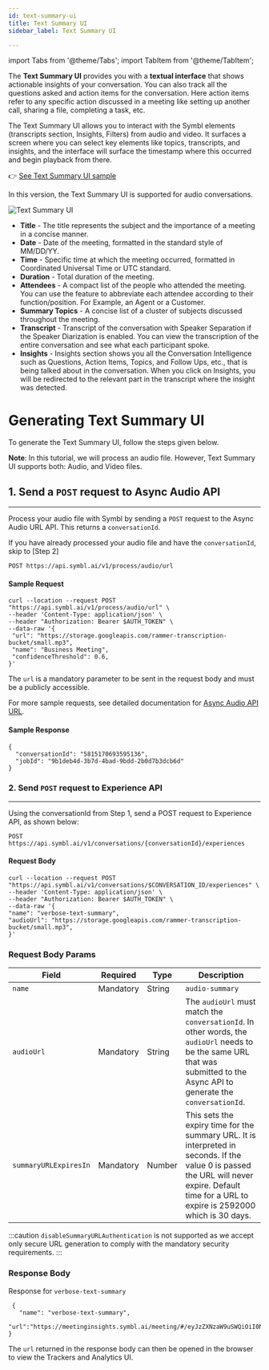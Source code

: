 ```yaml
---
id: text-summary-ui
title: Text Summary UI
sidebar_label: Text Summary UI

---
```


import Tabs from '@theme/Tabs';
import TabItem from '@theme/TabItem';


The **Text Summary UI** provides you with a **textual interface** that shows actionable insights of your conversation. You can also track all the questions asked and action items for the conversation. Here action items refer to any specific action discussed in a meeting like setting up another call, sharing a file, completing a task, etc. 

The Text Summary UI allows you to interact with the Symbl elements (transcripts section, Insights, Filters) from audio and video. It surfaces a screen where you can select key elements like topics, transcripts, and insights, and the interface will surface the timestamp where this occurred and begin playback from there.

👉 [See Text Summary UI sample](https://oob-prod.symbl.ai/meeting/?__hstc=142565997.f13e6f687289922af636bba5b8ac2aab.1598766952817.1606472347899.1606474504198.210&__hssc=142565997.1.1606474504198&__hsfp=1690225618&_ga=2.43028069.1767386795.1632916447-941182599.1627371222#/eyJ1c2VySWQiOiJzdXJiaGlyYXRob3JlQHJhbW1lci5haSIsIm5hbWUiOiJTdXJiaGkiLCJzZXNzaW9uSWQiOiI2MzA0NTA2NTcyNzAxNjk2In0)

In this version, the Text Summary UI is supported for audio conversations.

![Text Summary UI](/img/textsummaryui.png)

- **Title** - The title represents the subject and the importance of a meeting in a concise manner.
- **Date** - Date of the meeting, formatted in the standard style of MM/DD/YY.
- **Time** - Specific time at which the meeting occurred, formatted in Coordinated Universal Time or UTC standard.
- **Duration** - Total duration of the meeting.
- **Attendees** - A compact list of the people who attended the meeting. You can use the feature to abbreviate each attendee according to their function/position. For Example, an Agent or a Customer.
- **Summary Topics** - A concise list of a cluster of subjects discussed throughout the meeting.
- **Transcript** - Transcript of the conversation with Speaker Separation if the Speaker Diarization is enabled. You can view the transcription of the entire conversation and see what each participant spoke. 
- **Insights** - Insights section shows you all the Conversation Intelligence such as Questions, Action Items, Topics, and Follow Ups, etc., that is being talked about in the conversation. When you click on Insights, you will be redirected to the relevant part in the transcript where the insight was detected.

# Generating Text Summary UI

To generate the Text Summary UI, follow the steps given below. 

**Note**: In this tutorial, we will process an audio file. 
However, Text Summary UI supports both: Audio, and Video files. 

## 1. **Send a `POST` request to Async Audio API**
---

Process your audio file with Symbl by sending a `POST` request to the Async Audio URL API. This returns a `conversationId`.

If you have already processed your audio file and have the `conversationId`, skip to [Step 2]

```shell
POST https://api.symbl.ai/v1/process/audio/url
```
#### Sample Request

```shell
curl --location --request POST "https://api.symbl.ai/v1/process/audio/url" \
--header 'Content-Type: application/json' \
--header "Authorization: Bearer $AUTH_TOKEN" \
--data-raw '{
 "url": "https://storage.googleapis.com/rammer-transcription-bucket/small.mp3",
 "name": "Business Meeting",
 "confidenceThreshold": 0.6,
}'
```
The `url` is a mandatory parameter to be sent in the request body and must be a publicly accessible.

For more sample requests, see detailed documentation for [Async Audio API URL](/docs/async-api/overview/audio/post-audio-url). 

#### Sample Response
```shell
{
  "conversationId": "5815170693595136",
  "jobId": "9b1deb4d-3b7d-4bad-9bdd-2b0d7b3dcb6d"
}
```

### 2. Send `POST` request to Experience API
---

Using the conversationId from Step 1, send a POST request to Experience API, as shown below:

```shell
POST https://api.symbl.ai/v1/conversations/{conversationId}/experiences
```

#### Request Body

 ```shell
curl --location --request POST "https://api.symbl.ai/v1/conversations/$CONVERSATION_ID/experiences" \
--header 'Content-Type: application/json' \
--header "Authorization: Bearer $AUTH_TOKEN" \
--data-raw '{
 "name": "verbose-text-summary",
 "audioUrl": "https://storage.googleapis.com/rammer-transcription-bucket/small.mp3",
}'
```

### Request Body Params

Field  | Required  | Type | Description
---------- | ------- | ------- |  -------
`name` | Mandatory | String | `audio-summary`
`audioUrl` | Mandatory | String  | The `audioUrl` must match the `conversationId`. In other words, the `audioUrl` needs to be the same URL that was submitted to the Async API to generate the `conversationId`.
```summaryURLExpiresIn``` | Mandatory | Number | This sets the expiry time for the summary URL. It is interpreted in seconds. If the value 0 is passed the URL will never expire. Default time for a URL to expire is 2592000 which is 30 days.

:::caution
`disableSummaryURLAuthentication` is not supported as we accept only secure URL generation to comply with the mandatory security requirements. 
:::

### Response Body

Response for `verbose-text-summary`

```shell
 {
   "name": "verbose-text-summary",
   "url":"https://meetinginsights.symbl.ai/meeting/#/eyJzZXNzaW9uSWQiOiI0NTMyNTY2NDc2NDU1OTM2In0="
}
```
The `url` returned in the response body can then be opened in the browser to view the Trackers and Analytics UI. 

